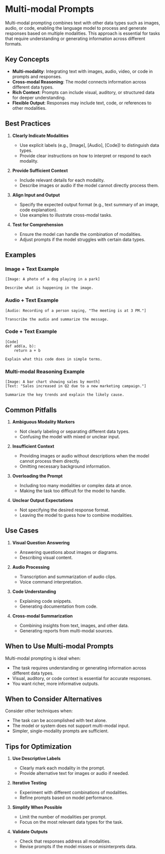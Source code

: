 # Multi-modal Prompts

Multi-modal prompting combines text with other data types such as images, audio, or code, enabling the language model to process and generate responses based on multiple modalities. This approach is essential for tasks that require understanding or generating information across different formats.

## Key Concepts

- **Multi-modality**: Integrating text with images, audio, video, or code in prompts and responses.
- **Cross-modal Reasoning**: The model connects information across different data types.
- **Rich Context**: Prompts can include visual, auditory, or structured data for deeper understanding.
- **Flexible Output**: Responses may include text, code, or references to other modalities.

## Best Practices

1. **Clearly Indicate Modalities**
   - Use explicit labels (e.g., [Image], [Audio], [Code]) to distinguish data types.
   - Provide clear instructions on how to interpret or respond to each modality.

2. **Provide Sufficient Context**
   - Include relevant details for each modality.
   - Describe images or audio if the model cannot directly process them.

3. **Align Input and Output**
   - Specify the expected output format (e.g., text summary of an image, code explanation).
   - Use examples to illustrate cross-modal tasks.

4. **Test for Comprehension**
   - Ensure the model can handle the combination of modalities.
   - Adjust prompts if the model struggles with certain data types.

## Examples

### Image + Text Example
```
[Image: A photo of a dog playing in a park]

Describe what is happening in the image.
```

### Audio + Text Example
```
[Audio: Recording of a person saying, "The meeting is at 3 PM."]

Transcribe the audio and summarize the message.
```

### Code + Text Example
```
[Code]
def add(a, b):
    return a + b

Explain what this code does in simple terms.
```

### Multi-modal Reasoning Example
```
[Image: A bar chart showing sales by month]
[Text: "Sales increased in Q2 due to a new marketing campaign."]

Summarize the key trends and explain the likely cause.
```

## Common Pitfalls

1. **Ambiguous Modality Markers**
   - Not clearly labeling or separating different data types.
   - Confusing the model with mixed or unclear input.

2. **Insufficient Context**
   - Providing images or audio without descriptions when the model cannot process them directly.
   - Omitting necessary background information.

3. **Overloading the Prompt**
   - Including too many modalities or complex data at once.
   - Making the task too difficult for the model to handle.

4. **Unclear Output Expectations**
   - Not specifying the desired response format.
   - Leaving the model to guess how to combine modalities.

## Use Cases

1. **Visual Question Answering**
   - Answering questions about images or diagrams.
   - Describing visual content.

2. **Audio Processing**
   - Transcription and summarization of audio clips.
   - Voice command interpretation.

3. **Code Understanding**
   - Explaining code snippets.
   - Generating documentation from code.

4. **Cross-modal Summarization**
   - Combining insights from text, images, and other data.
   - Generating reports from multi-modal sources.

## When to Use Multi-modal Prompts

Multi-modal prompting is ideal when:
- The task requires understanding or generating information across different data types.
- Visual, auditory, or code context is essential for accurate responses.
- You want richer, more informative outputs.

## When to Consider Alternatives

Consider other techniques when:
- The task can be accomplished with text alone.
- The model or system does not support multi-modal input.
- Simpler, single-modality prompts are sufficient.

## Tips for Optimization

1. **Use Descriptive Labels**
   - Clearly mark each modality in the prompt.
   - Provide alternative text for images or audio if needed.

2. **Iterative Testing**
   - Experiment with different combinations of modalities.
   - Refine prompts based on model performance.

3. **Simplify When Possible**
   - Limit the number of modalities per prompt.
   - Focus on the most relevant data types for the task.

4. **Validate Outputs**
   - Check that responses address all modalities.
   - Revise prompts if the model misses or misinterprets data.
